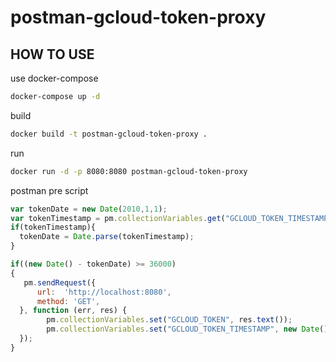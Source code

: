 # postman-gcloud-token-proxy

## HOW TO USE

use docker-compose
```bash
docker-compose up -d
```

build
```bash
docker build -t postman-gcloud-token-proxy .
```

run
```bash
docker run -d -p 8080:8080 postman-gcloud-token-proxy
```

postman pre script
```javascript
var tokenDate = new Date(2010,1,1);
var tokenTimestamp = pm.collectionVariables.get("GCLOUD_TOKEN_TIMESTAMP");
if(tokenTimestamp){
  tokenDate = Date.parse(tokenTimestamp);
}

if((new Date() - tokenDate) >= 36000) 
{
   pm.sendRequest({
      url:  'http://localhost:8080', 
      method: 'GET',
  }, function (err, res) {
        pm.collectionVariables.set("GCLOUD_TOKEN", res.text());
        pm.collectionVariables.set("GCLOUD_TOKEN_TIMESTAMP", new Date());
  });
}
```